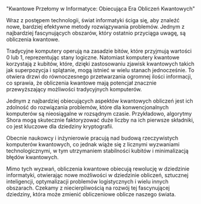 "Kwantowe Przełomy w Informatyce: Obiecująca Era Obliczeń Kwantowych"

Wraz z postępem technologii, świat informatyki ściga się, aby znaleźć nowe, bardziej efektywne metody rozwiązywania problemów. Jednym z najbardziej fascynujących obszarów, który ostatnio przyciąga uwagę, są obliczenia kwantowe.

Tradycyjne komputery operują na zasadzie bitów, które przyjmują wartości 0 lub 1, reprezentując stany logiczne. Natomiast komputery kwantowe korzystają z kubitów, które, dzięki zastosowaniu zjawisk kwantowych takich jak superpozycja i splątanie, mogą istnieć w wielu stanach jednocześnie. To otwiera drzwi do równoczesnego przetwarzania ogromnej ilości informacji, co sprawia, że obliczenia kwantowe mają potencjał znacznie przewyższający możliwości tradycyjnych komputerów.

Jednym z najbardziej obiecujących aspektów kwantowych obliczeń jest ich zdolność do rozwiązania problemów, które dla konwencjonalnych komputerów są nieosiągalne w rozsądnym czasie. Przykładowo, algorytmy Shora mogą skutecznie faktoryzować duże liczby na ich pierwsze składniki, co jest kluczowe dla dziedziny kryptografii.

Obecnie naukowcy i inżynierowie pracują nad budową rzeczywistych komputerów kwantowych, co jednak wiąże się z licznymi wyzwaniami technologicznymi, w tym utrzymaniem stabilności kubitów i minimalizacją błędów kwantowych.

Mimo tych wyzwań, obliczenia kwantowe obiecują rewolucję w dziedzinie informatyki, otwierając nowe możliwości w dziedzinie obliczeń, sztucznej inteligencji, optymalizacji problemów logistycznych i wielu innych obszarach. Czekamy z niecierpliwością na rozwój tej fascynującej dziedziny, która może zmienić obliczeniowe oblicze naszego świata.
